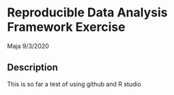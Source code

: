 Reproducible Data Analysis Framework Exercise
================
Maja
9/3/2020

## Description

This is so far a test of using github and R studio
